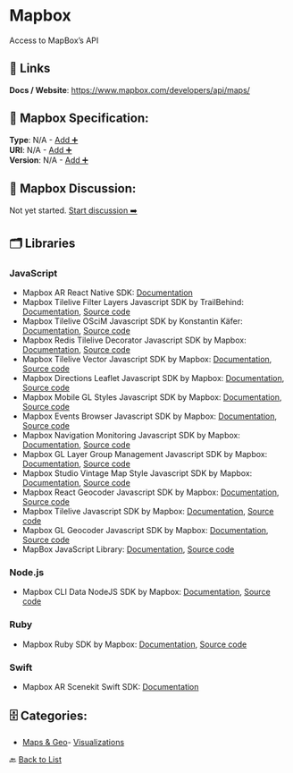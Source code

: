 # Mapbox

Access to MapBox’s API

##  🔗 Links
**Docs / Website**: https://www.mapbox.com/developers/api/maps/

## 🧬 Mapbox Specification:
**Type**: N/A - [Add ➕](https://github.com/apis-list/apis-list/edit/main/apis.yaml#L11962)  
**URI**: N/A - [Add ➕](https://github.com/apis-list/apis-list/edit/main/apis.yaml#L11962)  
**Version**: N/A - [Add ➕](https://github.com/apis-list/apis-list/edit/main/apis.yaml#L11962)

## 💬 Mapbox Discussion:
Not yet started. [Start discussion ➡️](https://github.com/apis-list/apis-list/discussions/new)

## 🗂️ Libraries
### JavaScript
- Mapbox AR React Native SDK: [Documentation](https://github.com/mapbox/react-native-mapbox-ar)
- Mapbox Tilelive Filter Layers Javascript SDK by TrailBehind: [Documentation](https://github.com/mapbox/tilelive), [Source code](https://github.com/trailbehind/tilelive-filter-layers)
- Mapbox Tilelive OSciM Javascript SDK by Konstantin Käfer: [Documentation](https://github.com/kkaefer/tilelive-oscim/blob/master/README.md), [Source code](https://github.com/kkaefer/tilelive-oscim)
- Mapbox Redis Tilelive Decorator Javascript SDK by Mapbox: [Documentation](https://www.mapbox.com/vector-tiles/), [Source code](https://github.com/mapbox/tilelive-decorator)
- Mapbox Tilelive Vector Javascript SDK by Mapbox: [Documentation](https://github.com/mapbox/tilelive/blob/master/API.md), [Source code](https://github.com/mapbox/tilelive-vector)
- Mapbox Directions Leaflet Javascript SDK by Mapbox: [Documentation](https://github.com/mapbox/mapbox-directions.js/blob/mb-pages/API.md), [Source code](https://github.com/mapbox/mapbox-directions.js)
- Mapbox Mobile GL Styles Javascript SDK by Mapbox: [Documentation](https://www.mapbox.com/mapbox-gl-js/api/), [Source code](https://github.com/mapbox/mapbox-gl-styles)
- Mapbox Events Browser Javascript SDK by Mapbox: [Documentation](https://www.mapbox.com/mapbox-gl-js/api/#events), [Source code](https://github.com/mapbox/mapbox-events)
- Mapbox Navigation Monitoring Javascript SDK by Mapbox: [Documentation](https://www.mapbox.com/directions/), [Source code](https://github.com/mapbox/navigation.js)
- Mapbox GL Layer Group Management Javascript SDK by Mapbox: [Documentation](https://www.mapbox.com/mapbox-gl-js/plugins/), [Source code](https://github.com/mapbox/mapbox-gl-layer-groups)
- Mapbox Studio Vintage Map Style Javascript SDK by Mapbox: [Documentation](https://www.mapbox.com/mapbox-studio/), [Source code](https://github.com/mapbox/mapbox-gl-vintage-style)
- Mapbox React Geocoder Javascript SDK by Mapbox: [Documentation](https://www.mapbox.com/geocoding/#for-developers), [Source code](https://github.com/mapbox/react-geocoder)
- Mapbox Tilelive Javascript SDK by Mapbox: [Documentation](https://www.mapbox.com/about/open/), [Source code](https://github.com/mapbox/tilelive)
- Mapbox GL Geocoder Javascript SDK by Mapbox: [Documentation](https://www.mapbox.com/api-documentation/#geocoding), [Source code](https://github.com/mapbox/mapbox-gl-geocoder)
- MapBox JavaScript Library: [Documentation](https://www.mapbox.com/mapbox.js/api/v2.1.2/), [Source code](https://github.com/mapbox/mapbox.js/)
### Node.js
- Mapbox CLI Data NodeJS SDK by Mapbox: [Documentation](https://www.mapbox.com/data-platform/), [Source code](https://github.com/mapbox/mapbox-data-cli)
### Ruby
- Mapbox Ruby SDK by Mapbox: [Documentation](https://github.com/mapbox/mapbox-sdk-rb/blob/master/README.md), [Source code](https://github.com/mapbox/mapbox-sdk-rb)
### Swift
- Mapbox AR Scenekit Swift SDK: [Documentation](https://github.com/mapbox/mapbox-scenekit)


## 🗄️ Categories:
- [Maps & Geo](https://github.com/apis-list/apis-list#maps--geo-)- [Visualizations](https://github.com/apis-list/apis-list#visualizations-)

🔙  [Back to List](https://github.com/apis-list/apis-list)
